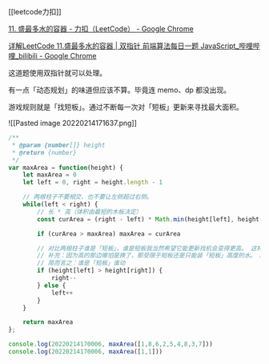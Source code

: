 [[leetcode力扣]]

[11. 盛最多水的容器 - 力扣（LeetCode） - Google Chrome](https://leetcode-cn.com/problems/container-with-most-water/)

[详解LeetCode 11.盛最多水的容器 | 双指针 前端算法每日一题 JavaScript_哔哩哔哩_bilibili - Google Chrome](https://www.bilibili.com/video/BV15K4y1b7Sm?spm_id_from=333.999.0.0)

这道题使用双指针就可以处理。

有一点「动态规划」的味道但应该不算。毕竟连 memo、dp 都没出现。

游戏规则就是「找短板」。通过不断每一次对「短板」更新来寻找最大面积。

![[Pasted image 20220214171637.png]]

```javascript
/**
 * @param {number[]} height
 * @return {number}
 */
var maxArea = function(height) {
    let maxArea = 0
    let left = 0, right = height.length - 1

	// 两根柱子不要相交、也不要让左侧超过右侧。
    while(left < right) {
        // 长 * 高（体积由最短的木板决定）
        const curArea = (right - left) * Math.min(height[left], height[right])

        if (curArea > maxArea) maxArea = curArea

        // 对比两根柱子谁是「短板」，谁是短板我当然希望它能更新找机会变得更高。 这样才能装更多的水。
        // 补充：因为高的那边哪怕是换了，那受限于短板还是只能装「短板」高度的水。 所以肯定是更新「短板」那边的位置。
        // 简而言之：谁是「短板」谁动
        if (height[left] > height[right]) {
            right--
        } else {
            left++
        }
    }

    return maxArea
};

console.log(20220214170006, maxArea([1,8,6,2,5,4,8,3,7]))
console.log(20220214170006, maxArea([1,1]))
```